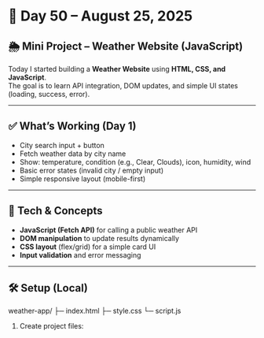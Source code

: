 # 📅 Day 50 – August 25, 2025

## 🌦️ Mini Project – Weather Website (JavaScript)

Today I started building a **Weather Website** using **HTML, CSS, and JavaScript**.  
The goal is to learn API integration, DOM updates, and simple UI states (loading, success, error).

---

## ✅ What’s Working (Day 1)
- City search input + button
- Fetch weather data by city name
- Show: temperature, condition (e.g., Clear, Clouds), icon, humidity, wind
- Basic error states (invalid city / empty input)
- Simple responsive layout (mobile-first)

---

## 🧩 Tech & Concepts
- **JavaScript (Fetch API)** for calling a public weather API
- **DOM manipulation** to update results dynamically
- **CSS layout** (flex/grid) for a simple card UI
- **Input validation** and error messaging

---

## 🛠️ Setup (Local)
weather-app/
├─ index.html
├─ style.css
└─ script.js
1. Create project files:



